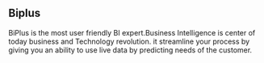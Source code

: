 ## Biplus
BiPlus is the most user friendly BI expert.Business Intelligence is center of today business and Technology revolution. it streamline your process by giving you an ability to use live data by predicting needs of the customer.


<!--stackedit_data:
eyJoaXN0b3J5IjpbMjAzNTg0Njk5Nl19
-->